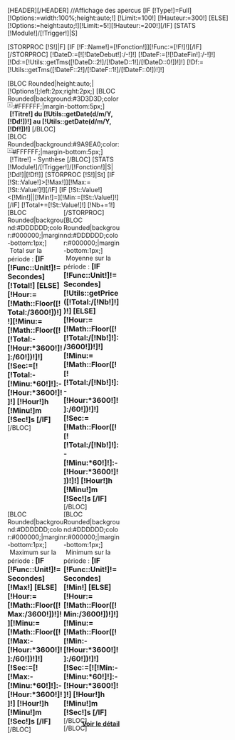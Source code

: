 [HEADER]<script language="JavaScript" src="/Skins/[!Systeme::Skin!]/Js/swfobject.js"></script>[/HEADER]
//Affichage des apercus
[IF [!Type!]=Full]
	[!Options:=width:100%;height:auto;!]
	[!Limit:=100!]
	[!Hauteur:=300!]
[ELSE][!Options:=height:auto;!][!Limit:=5!][!Hauteur:=200!][/IF]
[STATS [!Module!]/[!Trigger!]|S]

[STORPROC [!S!]|F]
	[IF [!F::Name!]=[!Fonction!]][!Func:=[!F!]!][/IF]
[/STORPROC]
[!DateD:=[![!DateDebut!]:/-!]!]
[!DateF:=[![!DateFin!]:/-!]!]
[!Dd:=[!Utils::getTms([!DateD::2!]/[!DateD::1!]/[!DateD::0!])!]!]
[!Df:=[!Utils::getTms([!DateF::2!]/[!DateF::1!]/[!DateF::0!])!]!]
<div style="overflow:hidden;width:50%;float:left;">
[BLOC Rounded|height:auto;|[!Options!];left:2px;right:2px;]
	[BLOC Rounded|background:#3D3D3D;color:#FFFFFF;|margin-bottom:5px;]
		<img src="/Skins/AdminV2/Img/Liste/ListeFlecheTitre.jpg" style="float:left;margin-top:0px;">
		<span style="margin-left:5px;font-weight:bold;">[!Titre!] du [!Utils::getDate(d/m/Y,[!Dd!])!] au [!Utils::getDate(d/m/Y,[!Df!])!]</span>
	[/BLOC]
	<div id="chartdiv[!Id!]" align="center"> </div>
	<script type="text/javascript">
	swfobject.embedSWF("/Skins/[!Systeme::Skin!]/Img/open-flash-chart.swf", "chartdiv[!Id!]", "100%", "[!Hauteur!]", "9.0.0", "expressInstall.swf", {"data-file":'/Systeme/Statistiques/Total/Get.xml?Requete=[!Module!]-[!Trigger!]-[!Fonction!]-[!Dd!]-[!Df!]'} );
	</script>
	[BLOC Rounded|background:#9A9EA0;color:#FFFFFF;|margin-bottom:5px;]
		<img src="/Skins/AdminV2/Img/Liste/ListeFlecheTitre.jpg" style="float:left;margin-top:0px;">
		<span style="margin-left:5px;">[!Titre!] - Synthèse</span>
	[/BLOC]
	[STATS [!Module!]/[!Trigger!]/[!Fonction!]|S|[!Dd!]|[!Df!]]
	[STORPROC [!S!]|St]
		[IF [!St::Value!]>[!Max!]][!Max:=[!St::Value!]!][/IF]
		[IF [!St::Value!]<[!Min!]||[!Min!]=][!Min:=[!St::Value!]!][/IF]
		[!Total+=[!St::Value!]!]
		[!Nb+=1!]
	[/STORPROC]
	<div style="width:50%;float:left;">
		[BLOC Rounded|background:#DDDDDD;color:#000000;|margin-bottom:1px;]
			<span style="margin-left:5px;">Total sur la période : </span><span style="font-weight:bold;font-size:16px;margin-top:5px;">
			[IF [!Func::Unit!]!=Secondes]
				[!Total!]
			[ELSE]
				[!Hour:=[!Math::Floor([!Total:/3600!])!]!][!Minu:=[!Math::Floor([![!Total:-[!Hour:*3600!]!]:/60!])!]!][!Sec:=[![!Total:-[!Minu:*60!]!]:-[!Hour:*3600!]!]!]
				[!Hour!]h [!Minu!]m [!Sec!]s
			[/IF]
			</span>
		[/BLOC]
	</div>
	<div style="width:50%;float:left;">
		[BLOC Rounded|background:#DDDDDD;color:#000000;|margin-bottom:1px;]
			<span style="margin-left:5px;">Moyenne sur la période : </span><span style="font-weight:bold;font-size:16px;margin-top:5px;">
			[IF [!Func::Unit!]!=Secondes]
				[!Utils::getPrice([!Total:/[!Nb!]!])!]
			[ELSE]
				[!Hour:=[!Math::Floor([![!Total:/[!Nb!]!]:/3600!])!]!][!Minu:=[!Math::Floor([![![!Total:/[!Nb!]!]:-[!Hour:*3600!]!]:/60!])!]!][!Sec:=[!Math::Floor([![![!Total:/[!Nb!]!]:-[!Minu:*60!]!]:-[!Hour:*3600!]!])!]!]
				[!Hour!]h [!Minu!]m [!Sec!]s
			[/IF]
			</span>
		[/BLOC]
	</div>
	<div style="width:50%;float:left;">
		[BLOC Rounded|background:#DDDDDD;color:#000000;|margin-bottom:1px;]
			<span style="margin-left:5px;">Maximum sur la période : </span><span style="font-weight:bold;font-size:16px;margin-top:5px;">
			[IF [!Func::Unit!]!=Secondes]
				[!Max!]
			[ELSE]
				[!Hour:=[!Math::Floor([!Max:/3600!])!]!][!Minu:=[!Math::Floor([![!Max:-[!Hour:*3600!]!]:/60!])!]!][!Sec:=[![!Max:-[!Minu:*60!]!]:-[!Hour:*3600!]!]!]
				[!Hour!]h [!Minu!]m [!Sec!]s
			[/IF]
			</span>
		[/BLOC]
	</div>
	<div style="width:50%;float:left;">
		[BLOC Rounded|background:#DDDDDD;color:#000000;|margin-bottom:1px;]
			<span style="margin-left:5px;">Minimum sur la période : </span><span style="font-weight:bold;font-size:16px;margin-top:5px;">
			[IF [!Func::Unit!]!=Secondes]
				[!Min!]
			[ELSE]
				[!Hour:=[!Math::Floor([!Min:/3600!])!]!][!Minu:=[!Math::Floor([![!Min:-[!Hour:*3600!]!]:/60!])!]!][!Sec:=[![!Min:-[!Minu:*60!]!]:-[!Hour:*3600!]!]!]
				[!Hour!]h [!Minu!]m [!Sec!]s
			[/IF]
			</span>
		[/BLOC]
	</div>
	<div class="Bouton" style="float:right;margin:0;padding:0;margin-top:-10px;margin-bottom:-10px;">
		<b class="b1"></b>
		<b class="b2" style="text-align:center;display:inline;">
			<a href="/[!Module!]/Statistiques/[!Trigger!]/[!Fonction!]" style="float:left;">Voir le détail</a> 
		</b>
		<b class="b3"></b>
	</div>
[/BLOC]
</div>